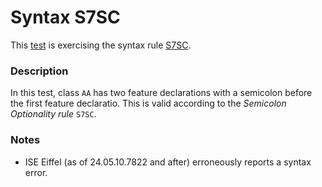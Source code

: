 # Syntax S7SC

This [test](.) is exercising the syntax rule [S7SC](../Readme.md).

### Description

In this test, class `AA` has two feature declarations with a semicolon before the first feature declaratio. This is valid according to the *Semicolon Optionality rule* `S7SC`.

### Notes

* ISE Eiffel (as of 24.05.10.7822 and after) erroneously reports a syntax error.
